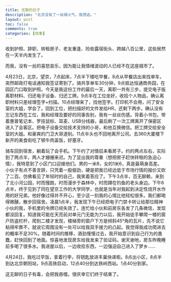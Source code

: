 ```yaml
---
title: 无聊的日子 
description: "北京没有了一丝烟火气，我想逃。"
layout: post
toc: false
comments: true
categories: [琐事]
---
```


收到护照、辞职、转租房子、老友重逢、险些露宿街头、跨越八百公里，这些居然在一天半内发生了。

而我，没有一丝的喜怒哀乐，因为能让我情绪波动的人已经不在这座城市了。

4月23日，北京，望京，7点起床，7点半下楼吃早餐，8点从早餐店出来找单车，突然邮政打电话通知我签证寄到了。骑共享单车30分钟，9点抵达恒通商务园，在园区门口取到护照。今天是我这份工作的最后一天，离职一共有三步，提交电子版离职材料、归还电子设备、归还工牌。9点半在工位坐好，收拾个人物品，确认离职材料只差经理签字+扫描。10点经理来了，找他签字。打印机不会用，问了安全室的大姐，学会了。回到工位，把扫描好的文件发给HR，还剩下两步。确认没有忘记东西在工位，我和经理及要好的同事告别，我有一丝丝伤感。背着小书包，带着惠普笔记本、罗技鼠标、耳麦、USB分线器，最后刷了一次工牌离开了保密区进入了会客区。把电子设备交给技术支持的小哥，和他互换微信。把工牌交给安全室的大姐。和豪爽的门卫大哥道别。11点半头也不回地离开公司。去360大厦楼下新开的美食街吃了顿牛肉盖饭，好塞牙。

骑车回到宿舍，躺着玩了会手机。下午约了对情侣来看房子。约的两点左右，实际到了两点半，两人才姗姗来迟。为了显出我的尊重（想把房子赶快转租的急迫心情），我特意到了小区门口迎接他们。男的一米8，女的1米6，真是最萌身高差。小伙子有点不善言辞，只凭着一股倔劲，硬是把我已经远低于市场行情的报价又砍了二百。仿佛看见了年轻时的自己，我笑着答应了。下午3点半，百无聊赖，来到了北小河公园，时而慢跑，时而漫步于森林中，时而蹲在钓鱼的老头身边。下午6点半，终于见到了同在望京工作的大学同学，也就是当年对我起到决定性烧开水作用的好兄弟。他好像过得并不开心，至少这一刻我的心情比他轻松很多。我们都喝得微醺，散步回宿舍。凌晨1点半，我发现下午已经把电子门禁卡转让给那位精神小伙的我，手机里的令牌已经失效了。连忙给小伙和前房东各发了几条微信，发现都没回复。知道我可能在天亮前对单元门无能为力以后，我开始徒手攀爬一楼的窗户防盗栏杆，爬到二楼才发现，楼梯旁的窗户下方是倾斜45°角的瓦片，先不说它粘得牢靠不，就说它周围没有一处可以给我双手接力的凸起。我觉得我成功爬进去的概率不足30%。随着时间的推移，酒劲慢慢过去，我开始意识到自己行为的愚蠢，赶快回到了地面。惊喜地发现房东给我发来了验证码，谢天谢地，房东昨晚睡前多喝了很多水。我进屋以后，一边收拾东西，一边强迫自己进入了梦乡……

4月24日，我吃过早饭，拿着行李，将钥匙放进丰巢快递柜。8点出小区，8点半到达北京朝阳站，9点高铁启动，12点40分到达铁岭西站。1点40分到家。

这无聊的日子有毒，会把我吞噬。很庆幸它们终于结束了。

